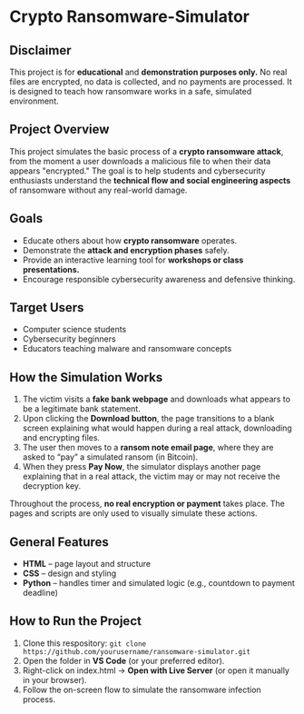 # Crypto Ransomware-Simulator

## Disclaimer
This project is for <strong>educational</strong> and <strong>demonstration purposes only.</strong>
No real files are encrypted, no data is collected, and no payments are processed.
It is designed to teach how ransomware works in a safe, simulated environment.

## Project Overview
This project simulates the basic process of a <strong>crypto ransomware attack</strong>, from the moment 
a user downloads a malicious file to when their data appears "encrypted." The goal is to 
help students and cybersecurity enthusiasts understand the <strong>technical flow and social 
engineering aspects</strong> of ransomware without any real-world damage.

## Goals
- Educate others about how <strong>crypto ransomware</strong> operates.
- Demonstrate the <strong>attack and encryption phases</strong> safely.
- Provide an interactive learning tool for <strong>workshops or class presentations.</strong>
- Encourage responsible cybersecurity awareness and defensive thinking.

## Target Users
- Computer science students
- Cybersecurity beginners
- Educators teaching malware and ransomware concepts

## How the Simulation Works
1. The victim visits a <strong>fake bank webpage</strong> and downloads what appears to be a legitimate bank statement.
2. Upon clicking the <strong>Download button</strong>, the page transitions to a blank screen explaining what would 
happen during a real attack, downloading and encrypting files.
3. The user then moves to a <strong>ransom note email page</strong>, where they are asked to “pay” a simulated ransom 
(in Bitcoin).
4. When they press <strong>Pay Now</strong>, the simulator displays another page explaining that in a real attack, the 
victim may or may not receive the decryption key.

Throughout the process, <strong>no real encryption or payment</strong> takes place. The pages and scripts are only used to visually 
simulate these actions.

## General Features
- <strong>HTML</strong> – page layout and structure
- <strong>CSS</strong> – design and styling
- <strong>Python</strong> – handles timer and simulated logic (e.g., countdown to payment deadline)

## How to Run the Project
1. Clone this respository:
    `git clone https://github.com/yourusername/ransomware-simulator.git`
2. Open the folder in <strong>VS Code</strong> (or your preferred editor).
3. Right-click on index.html → <strong>Open with Live Server</strong> (or open it manually in your browser).
4. Follow the on-screen flow to simulate the ransomware infection process.
